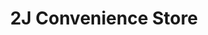 ---
title: "2J Convenience Store"
url: /general-santos-city/2j-convenience-store/
shop: convenience
---